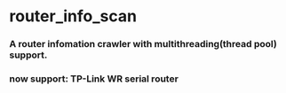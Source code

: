 # router_info_scan
### A router infomation crawler with multithreading(thread pool) support.
### now support: TP-Link WR serial router
